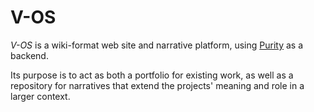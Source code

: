 # V-OS

_V-OS_ is a wiki-format web site and narrative platform, using [Purity](https://github.com/v-exec/Purity) as a backend.

Its purpose is to act as both a portfolio for existing work, as well as a repository for narratives that extend the projects' meaning and role in a larger context.